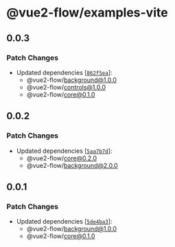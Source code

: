 # @vue2-flow/examples-vite

## 0.0.3

### Patch Changes

- Updated dependencies [[`862f5ea`](https://github.com/jonadeline/vue2-flow/commit/862f5ea9c0ce9ef34761883ac6ef61308fc66389)]:
  - @vue2-flow/background@1.0.0
  - @vue2-flow/controls@1.0.0
  - @vue2-flow/core@0.1.0

## 0.0.2

### Patch Changes

- Updated dependencies [[`5aa7b7d`](https://github.com/jonadeline/vue2-flow/commit/5aa7b7de77547a709f9c11cc75108c0100fa2d1f)]:
  - @vue2-flow/core@0.2.0
  - @vue2-flow/background@2.0.0

## 0.0.1

### Patch Changes

- Updated dependencies [[`5de4ba3`](https://github.com/jonadeline/vue2-flow/commit/5de4ba3d68f5e16b46aa5dba4fc84d4568f47cea)]:
  - @vue2-flow/background@1.0.0
  - @vue2-flow/core@0.1.0
